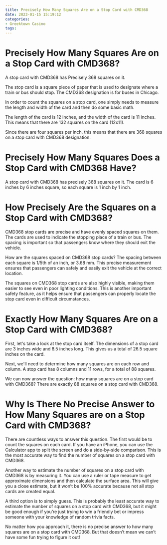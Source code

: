 ```yaml
---
title: Precisely How Many Squares Are on a Stop Card with CMD368
date: 2023-01-15 15:19:12
categories:
- Greektown Casino
tags:
---
```



#  Precisely How Many Squares Are on a Stop Card with CMD368?

A stop card with CMD368 has Precisely 368 squares on it.

The stop card is a square piece of paper that is used to designate where a train or bus should stop. The CMD368 designation is for buses in Chicago.

In order to count the squares on a stop card, one simply needs to measure the length and width of the card and then do some basic math.

The length of the card is 12 inches, and the width of the card is 11 inches. This means that there are 132 squares on the card (12x11).

Since there are four squares per inch, this means that there are 368 squares on a stop card with CMD368 designation.

#  Precisely How Many Squares Does a Stop Card with CMD368 Have?

A stop card with CMD368 has precisely 368 squares on it. The card is 6 inches by 6 inches square, so each square is 1 inch by 1 inch.

#  How Precisely Are the Squares on a Stop Card with CMD368?

CMD368 stop cards are precise and have evenly spaced squares on them. The cards are used to indicate the stopping place of a train or bus. The spacing is important so that passengers know where they should exit the vehicle.

How are the squares spaced on CMD368 stop cards? The spacing between each square is 1/5th of an inch, or 3.68 mm. This precise measurement ensures that passengers can safely and easily exit the vehicle at the correct location.

The squares on CMD368 stop cards are also highly visible, making them easier to see even in poor lighting conditions. This is another important safety feature, as it helps ensure that passengers can properly locate the stop card even in difficult circumstances.

#  Exactly How Many Squares Are on a Stop Card with CMD368?

First, let's take a look at the stop card itself. The dimensions of a stop card are 3 inches wide and 8.5 inches long. This gives us a total of 26.5 square inches on the card.

Next, we'll need to determine how many squares are on each row and column. A stop card has 8 columns and 11 rows, for a total of 88 squares.

We can now answer the question: how many squares are on a stop card with CMD368? There are exactly 88 squares on a stop card with CMD368.

#  Why Is There No Precise Answer to How Many Squares are on a Stop Card with CMD368?

There are countless ways to answer this question. The first would be to count the squares on each card. If you have an iPhone, you can use the Calculator app to split the screen and do a side-by-side comparison. This is the most accurate way to find the number of squares on a stop card with CMD368.

Another way to estimate the number of squares on a stop card with CMD368 is by measuring it. You can use a ruler or tape measure to get approximate dimensions and then calculate the surface area. This will give you a close estimate, but it won’t be 100% accurate because not all stop cards are created equal.

A third option is to simply guess. This is probably the least accurate way to estimate the number of squares on a stop card with CMD368, but it might be good enough if you’re just trying to win a friendly bet or impress someone with your knowledge of random trivia facts.

No matter how you approach it, there is no precise answer to how many squares are on a stop card with CMD368. But that doesn’t mean we can’t have some fun trying to figure it out!